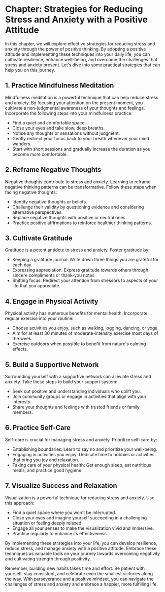 Chapter: Strategies for Reducing Stress and Anxiety with a Positive Attitude
============================================================================

In this chapter, we will explore effective strategies for reducing stress and anxiety through the power of positive thinking. By adopting a positive attitude and implementing these techniques into your daily life, you can cultivate resilience, enhance well-being, and overcome the challenges that stress and anxiety present. Let's dive into some practical strategies that can help you on this journey.

**1. Practice Mindfulness Meditation**
--------------------------------------

Mindfulness meditation is a powerful technique that can help reduce stress and anxiety. By focusing your attention on the present moment, you cultivate a non-judgmental awareness of your thoughts and feelings. Incorporate the following steps into your mindfulness practice:

* Find a quiet and comfortable space.
* Close your eyes and take slow, deep breaths.
* Notice any thoughts or sensations without judgment.
* Gently redirect your focus back to your breath whenever your mind wanders.
* Start with short sessions and gradually increase the duration as you become more comfortable.

**2. Reframe Negative Thoughts**
--------------------------------

Negative thoughts contribute to stress and anxiety. Learning to reframe negative thinking patterns can be transformative. Follow these steps when facing negative thoughts:

* Identify negative thoughts or beliefs.
* Challenge their validity by questioning evidence and considering alternative perspectives.
* Replace negative thoughts with positive or neutral ones.
* Practice positive affirmations to reinforce healthier thinking patterns.

**3. Cultivate Gratitude**
--------------------------

Gratitude is a potent antidote to stress and anxiety. Foster gratitude by:

* Keeping a gratitude journal: Write down three things you are grateful for each day.
* Expressing appreciation: Express gratitude towards others through sincere compliments or thank-you notes.
* Shifting focus: Redirect your attention from stressors to aspects of your life that you appreciate.

**4. Engage in Physical Activity**
----------------------------------

Physical activity has numerous benefits for mental health. Incorporate regular exercise into your routine:

* Choose activities you enjoy, such as walking, jogging, dancing, or yoga.
* Aim for at least 30 minutes of moderate-intensity exercise most days of the week.
* Exercise outdoors when possible to benefit from nature's calming effects.

**5. Build a Supportive Network**
---------------------------------

Surrounding yourself with a supportive network can alleviate stress and anxiety. Take these steps to build your support system:

* Seek out positive and understanding individuals who uplift you.
* Join community groups or engage in activities that align with your interests.
* Share your thoughts and feelings with trusted friends or family members.

**6. Practice Self-Care**
-------------------------

Self-care is crucial for managing stress and anxiety. Prioritize self-care by:

* Establishing boundaries: Learn to say no and prioritize your well-being.
* Engaging in activities you enjoy: Dedicate time to hobbies or activities that bring you joy and relaxation.
* Taking care of your physical health: Get enough sleep, eat nutritious meals, and practice good hygiene.

**7. Visualize Success and Relaxation**
---------------------------------------

Visualization is a powerful technique for reducing stress and anxiety. Use this approach:

* Find a quiet space where you won't be interrupted.
* Close your eyes and imagine yourself succeeding in a challenging situation or feeling deeply relaxed.
* Engage all your senses to make the visualization vivid and immersive.
* Practice regularly to enhance its effectiveness.

By implementing these strategies into your life, you can develop resilience, reduce stress, and manage anxiety with a positive attitude. Embrace these techniques as valuable tools on your journey towards overcoming negativity and cultivating strength through positivity.

Remember, building new habits takes time and effort. Be patient with yourself, stay consistent, and celebrate even the smallest victories along the way. With perseverance and a positive mindset, you can navigate the challenges of stress and anxiety and embrace a happier, more fulfilling life.
